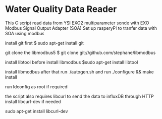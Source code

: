 # Water Quality Data Reader
This C script read data from YSI EXO2 multiparameter sonde with EXO Modbus Signal Output Adapter (SOA)
Set up rasperyPI to tranfer data with SOA using modbus

install git first
	$ sudo apt-get install git

git clone the libmodbus5
     $ git clone git://github.com/stephane/libmodbus 

install libtool before install libmodbus
$sudo apt-get install libtool

install libmodbus after that
run ./autogen.sh and run ./configure && make install

run ldconfig as root if required

the script also requires libcurl to send the data to influxDB through HTTP
install libcurl-dev if needed

sudo apt-get install libcurl-dev